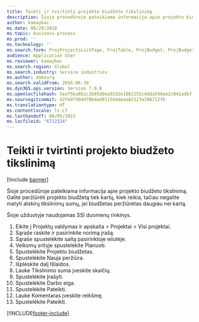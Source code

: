 ```yaml
---
title: Teikti ir tvirtinti projekto biudžeto tikslinimą
description: Šioje procedūroje pateikiama informacija apie projekto biudžeto tikslinimą.
author: kamaybac
ms.date: 08/29/2018
ms.topic: business-process
ms.prod: ''
ms.technology: ''
ms.search.form: ProjProjectsListPage, ProjTable, ProjBudget, ProjBudgetRevision, WorkflowSubmitDialog
audience: Application User
ms.reviewer: kamaybac
ms.search.region: Global
ms.search.industry: Service industries
ms.author: dabourq
ms.search.validFrom: 2016-06-30
ms.dyn365.ops.version: Version 7.0.0
ms.openlocfilehash: 5eaf5ba8b2c2b05d8ea92d2e1862155c4dda598ee2c041adbff7538a6e4a6e4d
ms.sourcegitcommit: 42fe9790ddf0bdad911544deaa82123a396712fb
ms.translationtype: HT
ms.contentlocale: lt-LT
ms.lasthandoff: 08/05/2021
ms.locfileid: "6722324"
---
```

# <a name="submit-and-approve-project-budget-revision"></a>Teikti ir tvirtinti projekto biudžeto tikslinimą

[!include [banner](../../includes/banner.md)]

Šioje procedūroje pateikiama informacija apie projekto biudžeto tikslinimą. Galite peržiūrėti projekto biudžetą tiek kartų, kiek reikia, tačiau negalite matyti atskirų tikslinimų sumų, jei biudžetas peržiūrėtas daugiau nei kartą. 

Šioje užduotyje naudojamas SSI duomenų rinkinys.

1. Eikite į Projektų valdymas ir apskaita > Projektai > Visi projektai.
2. Sąraše raskite ir pasirinkite norimą įrašą.
3. Sąraše spustelėkite saitą pasirinktoje eilutėje.
4. Veiksmų srityje spustelėkite Planuoti.
5. Spustelėkite Projekto biudžetas.
6. Spustelėkite Nauja peržiūra.
7. Išplėskite dalį Išlaidos.
8. Lauke Tikslinimo suma įveskite skaičių.
9. Spustelėkite Įrašyti.
10. Spustelėkite Darbo eiga.
11. Spustelėkite Pateikti.
12. Lauke Komentaras įveskite reikšmę.
13. Spustelėkite Pateikti.



[!INCLUDE[footer-include](../../../includes/footer-banner.md)]